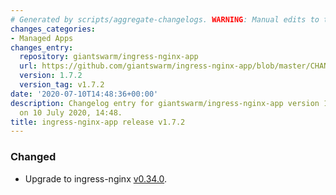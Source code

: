 ```yaml
---
# Generated by scripts/aggregate-changelogs. WARNING: Manual edits to this files will be overwritten.
changes_categories:
- Managed Apps
changes_entry:
  repository: giantswarm/ingress-nginx-app
  url: https://github.com/giantswarm/ingress-nginx-app/blob/master/CHANGELOG.md#172-2020-07-10
  version: 1.7.2
  version_tag: v1.7.2
date: '2020-07-10T14:48:36+00:00'
description: Changelog entry for giantswarm/ingress-nginx-app version 1.7.2, published
  on 10 July 2020, 14:48.
title: ingress-nginx-app release v1.7.2
---
```


### Changed
- Upgrade to ingress-nginx [v0.34.0](https://github.com/kubernetes/ingress-nginx/blob/main/Changelog.md#0340).
